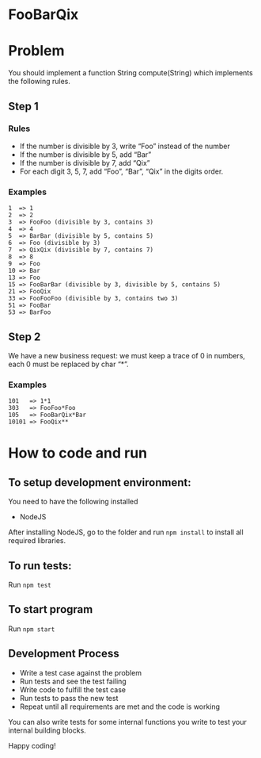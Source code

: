 # FooBarQix

# Problem
You should implement a function String compute(String) which implements the following rules.

## Step 1

### Rules

- If the number is divisible by 3, write “Foo” instead of the number
- If the number is divisible by 5, add “Bar”
- If the number is divisible by 7, add “Qix”
- For each digit 3, 5, 7, add “Foo”, “Bar”, “Qix” in the digits order.

### Examples

```
1  => 1
2  => 2
3  => FooFoo (divisible by 3, contains 3)
4  => 4
5  => BarBar (divisible by 5, contains 5)
6  => Foo (divisible by 3)
7  => QixQix (divisible by 7, contains 7)
8  => 8
9  => Foo
10 => Bar
13 => Foo
15 => FooBarBar (divisible by 3, divisible by 5, contains 5)
21 => FooQix
33 => FooFooFoo (divisible by 3, contains two 3)
51 => FooBar
53 => BarFoo
```

## Step 2

We have a new business request: we must keep a trace of 0 in numbers, each 0 must be replaced by char “*”.

### Examples

```
101   => 1*1
303   => FooFoo*Foo
105   => FooBarQix*Bar
10101 => FooQix**
```

# How to code and run
## To setup development environment:
You need to have the following installed
- NodeJS

After installing NodeJS, go to the folder and run `npm install` to install all required libraries.

## To run tests:

Run `npm test`

## To start program

Run `npm start`

## Development Process
- Write a test case against the problem
- Run tests and see the test failing
- Write code to fulfill the test case
- Run tests to pass the new test
- Repeat until all requirements are met and the code is working

You can also write tests for some internal functions you write to test your internal building blocks.

Happy coding!
